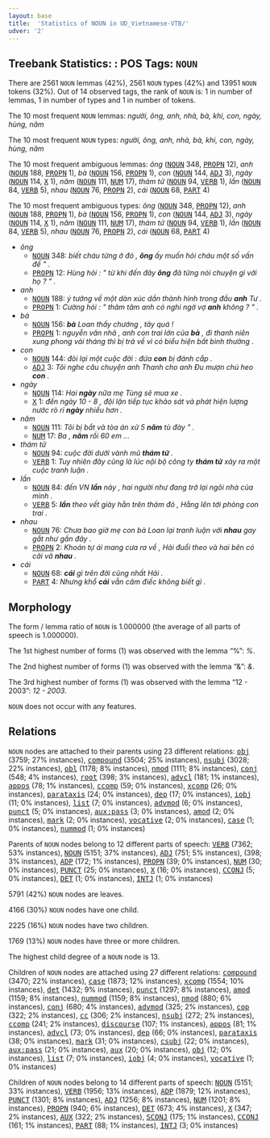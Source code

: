 ```yaml
---
layout: base
title:  'Statistics of NOUN in UD_Vietnamese-VTB/'
udver: '2'
---
```


## Treebank Statistics: : POS Tags: `NOUN`

There are 2561 `NOUN` lemmas (42%), 2561 `NOUN` types (42%) and 13951 `NOUN` tokens (32%).
Out of 14 observed tags, the rank of `NOUN` is: 1 in number of lemmas, 1 in number of types and 1 in number of tokens.

The 10 most frequent `NOUN` lemmas: <em>người, ông, anh, nhà, bà, khi, con, ngày, hùng, năm</em>

The 10 most frequent `NOUN` types:  <em>người, ông, anh, nhà, bà, khi, con, ngày, hùng, năm</em>

The 10 most frequent ambiguous lemmas: <em>ông</em> (<tt><a href="vi_vtb-pos-NOUN.html">NOUN</a></tt> 348, <tt><a href="vi_vtb-pos-PROPN.html">PROPN</a></tt> 12), <em>anh</em> (<tt><a href="vi_vtb-pos-NOUN.html">NOUN</a></tt> 188, <tt><a href="vi_vtb-pos-PROPN.html">PROPN</a></tt> 1), <em>bà</em> (<tt><a href="vi_vtb-pos-NOUN.html">NOUN</a></tt> 156, <tt><a href="vi_vtb-pos-PROPN.html">PROPN</a></tt> 1), <em>con</em> (<tt><a href="vi_vtb-pos-NOUN.html">NOUN</a></tt> 144, <tt><a href="vi_vtb-pos-ADJ.html">ADJ</a></tt> 3), <em>ngày</em> (<tt><a href="vi_vtb-pos-NOUN.html">NOUN</a></tt> 114, <tt><a href="vi_vtb-pos-X.html">X</a></tt> 1), <em>năm</em> (<tt><a href="vi_vtb-pos-NOUN.html">NOUN</a></tt> 111, <tt><a href="vi_vtb-pos-NUM.html">NUM</a></tt> 17), <em>thám tử</em> (<tt><a href="vi_vtb-pos-NOUN.html">NOUN</a></tt> 94, <tt><a href="vi_vtb-pos-VERB.html">VERB</a></tt> 1), <em>lần</em> (<tt><a href="vi_vtb-pos-NOUN.html">NOUN</a></tt> 84, <tt><a href="vi_vtb-pos-VERB.html">VERB</a></tt> 5), <em>nhau</em> (<tt><a href="vi_vtb-pos-NOUN.html">NOUN</a></tt> 76, <tt><a href="vi_vtb-pos-PROPN.html">PROPN</a></tt> 2), <em>cái</em> (<tt><a href="vi_vtb-pos-NOUN.html">NOUN</a></tt> 68, <tt><a href="vi_vtb-pos-PART.html">PART</a></tt> 4)

The 10 most frequent ambiguous types:  <em>ông</em> (<tt><a href="vi_vtb-pos-NOUN.html">NOUN</a></tt> 348, <tt><a href="vi_vtb-pos-PROPN.html">PROPN</a></tt> 12), <em>anh</em> (<tt><a href="vi_vtb-pos-NOUN.html">NOUN</a></tt> 188, <tt><a href="vi_vtb-pos-PROPN.html">PROPN</a></tt> 1), <em>bà</em> (<tt><a href="vi_vtb-pos-NOUN.html">NOUN</a></tt> 156, <tt><a href="vi_vtb-pos-PROPN.html">PROPN</a></tt> 1), <em>con</em> (<tt><a href="vi_vtb-pos-NOUN.html">NOUN</a></tt> 144, <tt><a href="vi_vtb-pos-ADJ.html">ADJ</a></tt> 3), <em>ngày</em> (<tt><a href="vi_vtb-pos-NOUN.html">NOUN</a></tt> 114, <tt><a href="vi_vtb-pos-X.html">X</a></tt> 1), <em>năm</em> (<tt><a href="vi_vtb-pos-NOUN.html">NOUN</a></tt> 111, <tt><a href="vi_vtb-pos-NUM.html">NUM</a></tt> 17), <em>thám tử</em> (<tt><a href="vi_vtb-pos-NOUN.html">NOUN</a></tt> 94, <tt><a href="vi_vtb-pos-VERB.html">VERB</a></tt> 1), <em>lần</em> (<tt><a href="vi_vtb-pos-NOUN.html">NOUN</a></tt> 84, <tt><a href="vi_vtb-pos-VERB.html">VERB</a></tt> 5), <em>nhau</em> (<tt><a href="vi_vtb-pos-NOUN.html">NOUN</a></tt> 76, <tt><a href="vi_vtb-pos-PROPN.html">PROPN</a></tt> 2), <em>cái</em> (<tt><a href="vi_vtb-pos-NOUN.html">NOUN</a></tt> 68, <tt><a href="vi_vtb-pos-PART.html">PART</a></tt> 4)


* <em>ông</em>
  * <tt><a href="vi_vtb-pos-NOUN.html">NOUN</a></tt> 348: <em>biết cháu từng ở đó , <b>ông</b> ấy muốn hỏi cháu một số vấn đề " .</em>
  * <tt><a href="vi_vtb-pos-PROPN.html">PROPN</a></tt> 12: <em>Hùng hỏi : " từ khi đến đây <b>ông</b> đã từng nói chuyện gì với họ ? " .</em>
* <em>anh</em>
  * <tt><a href="vi_vtb-pos-NOUN.html">NOUN</a></tt> 188: <em>ý tưởng về một dàn xúc dần thành hình trong đầu <b>anh</b> Tư .</em>
  * <tt><a href="vi_vtb-pos-PROPN.html">PROPN</a></tt> 1: <em>Cường hỏi : " thâm tâm anh có nghi ngờ vợ <b>anh</b> không ? " .</em>
* <em>bà</em>
  * <tt><a href="vi_vtb-pos-NOUN.html">NOUN</a></tt> 156: <em><b>bà</b> Loan thấy chướng , tây quá !</em>
  * <tt><a href="vi_vtb-pos-PROPN.html">PROPN</a></tt> 1: <em>nguyễn văn nhã , anh con trai lớn của <b>bà</b> , đi thanh niên xung phong vài tháng thì bị trả về vì có biểu hiện bất bình thường .</em>
* <em>con</em>
  * <tt><a href="vi_vtb-pos-NOUN.html">NOUN</a></tt> 144: <em>đòi lại một cuộc đời : đứa <b>con</b> bị đánh cắp .</em>
  * <tt><a href="vi_vtb-pos-ADJ.html">ADJ</a></tt> 3: <em>Tôi nghe câu chuyện anh Thanh cho anh Đu mượn chú heo <b>con</b> .</em>
* <em>ngày</em>
  * <tt><a href="vi_vtb-pos-NOUN.html">NOUN</a></tt> 114: <em>Hai <b>ngày</b> nữa mẹ Tùng sẽ mua xe .</em>
  * <tt><a href="vi_vtb-pos-X.html">X</a></tt> 1: <em>đến ngày 10 - 8 , đội lặn tiếp tục khảo sát và phát hiện lượng nước rò rỉ <b>ngày</b> nhiều hơn .</em>
* <em>năm</em>
  * <tt><a href="vi_vtb-pos-NOUN.html">NOUN</a></tt> 111: <em>Tôi bị bắt và tòa án xử 5 <b>năm</b> tù đày " .</em>
  * <tt><a href="vi_vtb-pos-NUM.html">NUM</a></tt> 17: <em>Ba , <b>năm</b> rồi 60 em ...</em>
* <em>thám tử</em>
  * <tt><a href="vi_vtb-pos-NOUN.html">NOUN</a></tt> 94: <em>cuộc đời dưới vành mũ <b>thám tử</b> .</em>
  * <tt><a href="vi_vtb-pos-VERB.html">VERB</a></tt> 1: <em>Tuy nhiên đây cũng là lúc nội bộ công ty <b>thám tử</b> xảy ra một cuộc tranh luận .</em>
* <em>lần</em>
  * <tt><a href="vi_vtb-pos-NOUN.html">NOUN</a></tt> 84: <em>đến VN <b>lần</b> này , hai người như đang trở lại ngôi nhà của mình .</em>
  * <tt><a href="vi_vtb-pos-VERB.html">VERB</a></tt> 5: <em><b>lần</b> theo vết giày hằn trên thảm đỏ , Hằng lên tới phòng con trai .</em>
* <em>nhau</em>
  * <tt><a href="vi_vtb-pos-NOUN.html">NOUN</a></tt> 76: <em>Chưa bao giờ mẹ con bà Loan lại tranh luận với <b>nhau</b> gay gắt như gần đây .</em>
  * <tt><a href="vi_vtb-pos-PROPN.html">PROPN</a></tt> 2: <em>Khoán tự ái mang cưa ra về , Hải đuổi theo và hai bên có cãi vã <b>nhau</b> .</em>
* <em>cái</em>
  * <tt><a href="vi_vtb-pos-NOUN.html">NOUN</a></tt> 68: <em><b>cái</b> gì trên đời cũng nhất Hải .</em>
  * <tt><a href="vi_vtb-pos-PART.html">PART</a></tt> 4: <em>Nhưng khổ <b>cái</b> vẫn câm điếc không biết gì .</em>

## Morphology

The form / lemma ratio of `NOUN` is 1.000000 (the average of all parts of speech is 1.000000).

The 1st highest number of forms (1) was observed with the lemma “%”: <em>%</em>.

The 2nd highest number of forms (1) was observed with the lemma “&”: <em>&</em>.

The 3rd highest number of forms (1) was observed with the lemma “12 - 2003”: <em>12 - 2003</em>.

`NOUN` does not occur with any features.


## Relations

`NOUN` nodes are attached to their parents using 23 different relations: <tt><a href="vi_vtb-dep-obj.html">obj</a></tt> (3759; 27% instances), <tt><a href="vi_vtb-dep-compound.html">compound</a></tt> (3504; 25% instances), <tt><a href="vi_vtb-dep-nsubj.html">nsubj</a></tt> (3028; 22% instances), <tt><a href="vi_vtb-dep-obl.html">obl</a></tt> (1178; 8% instances), <tt><a href="vi_vtb-dep-nmod.html">nmod</a></tt> (1111; 8% instances), <tt><a href="vi_vtb-dep-conj.html">conj</a></tt> (548; 4% instances), <tt><a href="vi_vtb-dep-root.html">root</a></tt> (398; 3% instances), <tt><a href="vi_vtb-dep-advcl.html">advcl</a></tt> (181; 1% instances), <tt><a href="vi_vtb-dep-appos.html">appos</a></tt> (78; 1% instances), <tt><a href="vi_vtb-dep-ccomp.html">ccomp</a></tt> (59; 0% instances), <tt><a href="vi_vtb-dep-xcomp.html">xcomp</a></tt> (26; 0% instances), <tt><a href="vi_vtb-dep-parataxis.html">parataxis</a></tt> (24; 0% instances), <tt><a href="vi_vtb-dep-dep.html">dep</a></tt> (17; 0% instances), <tt><a href="vi_vtb-dep-iobj.html">iobj</a></tt> (11; 0% instances), <tt><a href="vi_vtb-dep-list.html">list</a></tt> (7; 0% instances), <tt><a href="vi_vtb-dep-advmod.html">advmod</a></tt> (6; 0% instances), <tt><a href="vi_vtb-dep-punct.html">punct</a></tt> (5; 0% instances), <tt><a href="vi_vtb-dep-aux-pass.html">aux:pass</a></tt> (3; 0% instances), <tt><a href="vi_vtb-dep-amod.html">amod</a></tt> (2; 0% instances), <tt><a href="vi_vtb-dep-mark.html">mark</a></tt> (2; 0% instances), <tt><a href="vi_vtb-dep-vocative.html">vocative</a></tt> (2; 0% instances), <tt><a href="vi_vtb-dep-case.html">case</a></tt> (1; 0% instances), <tt><a href="vi_vtb-dep-nummod.html">nummod</a></tt> (1; 0% instances)

Parents of `NOUN` nodes belong to 12 different parts of speech: <tt><a href="vi_vtb-pos-VERB.html">VERB</a></tt> (7362; 53% instances), <tt><a href="vi_vtb-pos-NOUN.html">NOUN</a></tt> (5151; 37% instances), <tt><a href="vi_vtb-pos-ADJ.html">ADJ</a></tt> (751; 5% instances),  (398; 3% instances), <tt><a href="vi_vtb-pos-ADP.html">ADP</a></tt> (172; 1% instances), <tt><a href="vi_vtb-pos-PROPN.html">PROPN</a></tt> (39; 0% instances), <tt><a href="vi_vtb-pos-NUM.html">NUM</a></tt> (30; 0% instances), <tt><a href="vi_vtb-pos-PUNCT.html">PUNCT</a></tt> (25; 0% instances), <tt><a href="vi_vtb-pos-X.html">X</a></tt> (16; 0% instances), <tt><a href="vi_vtb-pos-CCONJ.html">CCONJ</a></tt> (5; 0% instances), <tt><a href="vi_vtb-pos-DET.html">DET</a></tt> (1; 0% instances), <tt><a href="vi_vtb-pos-INTJ.html">INTJ</a></tt> (1; 0% instances)

5791 (42%) `NOUN` nodes are leaves.

4166 (30%) `NOUN` nodes have one child.

2225 (16%) `NOUN` nodes have two children.

1769 (13%) `NOUN` nodes have three or more children.

The highest child degree of a `NOUN` node is 13.

Children of `NOUN` nodes are attached using 27 different relations: <tt><a href="vi_vtb-dep-compound.html">compound</a></tt> (3470; 22% instances), <tt><a href="vi_vtb-dep-case.html">case</a></tt> (1873; 12% instances), <tt><a href="vi_vtb-dep-xcomp.html">xcomp</a></tt> (1554; 10% instances), <tt><a href="vi_vtb-dep-det.html">det</a></tt> (1432; 9% instances), <tt><a href="vi_vtb-dep-punct.html">punct</a></tt> (1297; 8% instances), <tt><a href="vi_vtb-dep-amod.html">amod</a></tt> (1159; 8% instances), <tt><a href="vi_vtb-dep-nummod.html">nummod</a></tt> (1159; 8% instances), <tt><a href="vi_vtb-dep-nmod.html">nmod</a></tt> (880; 6% instances), <tt><a href="vi_vtb-dep-conj.html">conj</a></tt> (680; 4% instances), <tt><a href="vi_vtb-dep-advmod.html">advmod</a></tt> (325; 2% instances), <tt><a href="vi_vtb-dep-cop.html">cop</a></tt> (322; 2% instances), <tt><a href="vi_vtb-dep-cc.html">cc</a></tt> (306; 2% instances), <tt><a href="vi_vtb-dep-nsubj.html">nsubj</a></tt> (272; 2% instances), <tt><a href="vi_vtb-dep-ccomp.html">ccomp</a></tt> (241; 2% instances), <tt><a href="vi_vtb-dep-discourse.html">discourse</a></tt> (107; 1% instances), <tt><a href="vi_vtb-dep-appos.html">appos</a></tt> (81; 1% instances), <tt><a href="vi_vtb-dep-advcl.html">advcl</a></tt> (73; 0% instances), <tt><a href="vi_vtb-dep-dep.html">dep</a></tt> (66; 0% instances), <tt><a href="vi_vtb-dep-parataxis.html">parataxis</a></tt> (38; 0% instances), <tt><a href="vi_vtb-dep-mark.html">mark</a></tt> (31; 0% instances), <tt><a href="vi_vtb-dep-csubj.html">csubj</a></tt> (22; 0% instances), <tt><a href="vi_vtb-dep-aux-pass.html">aux:pass</a></tt> (21; 0% instances), <tt><a href="vi_vtb-dep-aux.html">aux</a></tt> (20; 0% instances), <tt><a href="vi_vtb-dep-obj.html">obj</a></tt> (12; 0% instances), <tt><a href="vi_vtb-dep-list.html">list</a></tt> (7; 0% instances), <tt><a href="vi_vtb-dep-iobj.html">iobj</a></tt> (4; 0% instances), <tt><a href="vi_vtb-dep-vocative.html">vocative</a></tt> (1; 0% instances)

Children of `NOUN` nodes belong to 14 different parts of speech: <tt><a href="vi_vtb-pos-NOUN.html">NOUN</a></tt> (5151; 33% instances), <tt><a href="vi_vtb-pos-VERB.html">VERB</a></tt> (1956; 13% instances), <tt><a href="vi_vtb-pos-ADP.html">ADP</a></tt> (1879; 12% instances), <tt><a href="vi_vtb-pos-PUNCT.html">PUNCT</a></tt> (1301; 8% instances), <tt><a href="vi_vtb-pos-ADJ.html">ADJ</a></tt> (1256; 8% instances), <tt><a href="vi_vtb-pos-NUM.html">NUM</a></tt> (1201; 8% instances), <tt><a href="vi_vtb-pos-PROPN.html">PROPN</a></tt> (940; 6% instances), <tt><a href="vi_vtb-pos-DET.html">DET</a></tt> (673; 4% instances), <tt><a href="vi_vtb-pos-X.html">X</a></tt> (347; 2% instances), <tt><a href="vi_vtb-pos-AUX.html">AUX</a></tt> (322; 2% instances), <tt><a href="vi_vtb-pos-SCONJ.html">SCONJ</a></tt> (175; 1% instances), <tt><a href="vi_vtb-pos-CCONJ.html">CCONJ</a></tt> (161; 1% instances), <tt><a href="vi_vtb-pos-PART.html">PART</a></tt> (88; 1% instances), <tt><a href="vi_vtb-pos-INTJ.html">INTJ</a></tt> (3; 0% instances)

